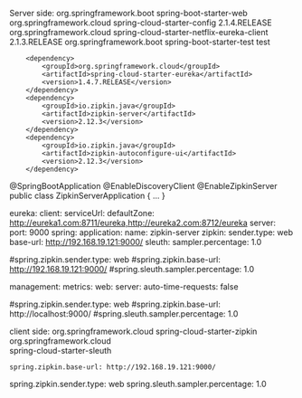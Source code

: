 Server side:
<dependency>
			<groupId>org.springframework.boot</groupId>
			<artifactId>spring-boot-starter-web</artifactId>
		</dependency>
		<dependency>
			<groupId>org.springframework.cloud</groupId>
			<artifactId>spring-cloud-starter-config</artifactId>
			<version>2.1.4.RELEASE</version>
		</dependency>
		<dependency>
			<groupId>org.springframework.cloud</groupId>
			<artifactId>spring-cloud-starter-netflix-eureka-client</artifactId>
			<version>2.1.3.RELEASE</version>
		</dependency>
		<dependency>
			<groupId>org.springframework.boot</groupId>
			<artifactId>spring-boot-starter-test</artifactId>
			<scope>test</scope>
		</dependency>
		
		<dependency>
        	<groupId>org.springframework.cloud</groupId>
        	<artifactId>spring-cloud-starter-eureka</artifactId>
        	<version>1.4.7.RELEASE</version>
	    </dependency>
	    <dependency>
	        <groupId>io.zipkin.java</groupId>
	        <artifactId>zipkin-server</artifactId>
	        <version>2.12.3</version>
	    </dependency>
	    <dependency>
	        <groupId>io.zipkin.java</groupId>
	        <artifactId>zipkin-autoconfigure-ui</artifactId>
	        <version>2.12.3</version>
	    </dependency>
      
@SpringBootApplication
@EnableDiscoveryClient
@EnableZipkinServer
public class ZipkinServerApplication {
...
}

eureka:
  client:
    serviceUrl:
      defaultZone: http://eureka1.com:8711/eureka,http://eureka2.com:8712/eureka
server:
  port: 9000
spring:
  application:
    name: zipkin-server
  zipkin:
    sender.type: web 
    base-url: http://192.168.19.121:9000/
  sleuth:
    sampler.percentage: 1.0


#spring.zipkin.sender.type: web 
#spring.zipkin.base-url: http://192.168.19.121:9000/
#spring.sleuth.sampler.percentage: 1.0
 
 
management:
  metrics:
    web:
      server:
        auto-time-requests: false

#spring.zipkin.sender.type: web 
#spring.zipkin.base-url: http://localhost:9000/
#spring.sleuth.sampler.percentage: 1.0



client side:
<dependency>
		    <groupId>org.springframework.cloud</groupId>
		    <artifactId>spring-cloud-starter-zipkin</artifactId>
		</dependency>
		<dependency>  
			 <groupId>org.springframework.cloud</groupId>  
			 <artifactId>spring-cloud-starter-sleuth</artifactId>  
		</dependency>
    
    
    
    spring.zipkin.base-url: http://192.168.19.121:9000/
spring.zipkin.sender.type: web
spring.sleuth.sampler.percentage: 1.0
